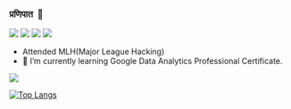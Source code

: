 ### प्रणिपात  🙏
[![](https://img.shields.io/badge/LinkedIn-iamkumargaurav-blue?logo=Linkedin&logoColor=blue&labelColor=black)](https://www.linkedin.com/in/iamkumar-gaurav/)
[![](https://img.shields.io/badge/Hotmail-iamkumar_gaurav@hotmail.com-red?logo=Microsoft%20outlook&logoColor=Red&labelColor=black)](iamkumar_gaurav@hotmail.com)
[![](https://img.shields.io/badge/Telegram-%40iamkumargaurav-blue?logo=Telegram&logoColor=blue&labelColor=black)](https://t.me/iamkumargaurav)
[![](https://img.shields.io/badge/HackerRank-@iamkumar_gaurav-brightgreen?logo=HackerRank&logoColor=Green&labelColor=black)](https://www.hackerrank.com/iamkumar_gaurav)



<!--
**Kumar-gaurav07/Kumar-gaurav07** is a ✨ _special_ ✨ repository because its `README.md` (this file) appears on your GitHub profile.

Here are some ideas to get you started:

- 🔭 I’m currently working on ...

- 👯 I’m looking to collaborate on ...
- 🤔 I’m looking for help with ...
- 💬 Ask me about ...
- 📫 How to reach me: ...
- 😄 Pronouns: ...
- ⚡ Fun fact: ...
-->

- Attended MLH(Major League Hacking)
- 🌱 I’m currently learning Google Data Analytics Professional Certificate.
<img src="https://github-readme-stats.vercel.app/api?username=iamkumar-gaurav&&show_icons=true&theme=vue-dark">

[![Top Langs](https://github-readme-stats.vercel.app/api/top-langs/?username=iamkumar-gaurav&layout=compact&theme=vue-dark)](https://github.com/iamkumar-gaurav/github-readme-stats)

